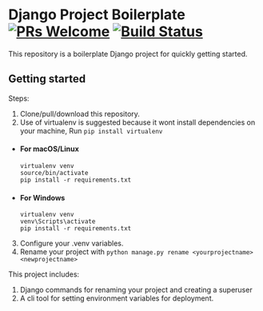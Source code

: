 # Django Project Boilerplate [![PRs Welcome](https://img.shields.io/badge/PRs-welcome-brightgreen.svg?style=flat-square)](http://makeapullrequest.com) [![Build Status](https://travis-ci.com/samyakgaur/django-static-boilerplate.svg?branch=master)](https://travis-ci.com/samyakgaur/django-static-boilerplate)

This repository is a boilerplate Django project for quickly getting started.

## Getting started

Steps:

1. Clone/pull/download this repository.
2. Use of virtualenv is suggested because it wont install dependencies on your machine, Run `pip install virtualenv`
  * #### For macOS/Linux
     ```
     virtualenv venv
     source/bin/activate
     pip install -r requirements.txt
     ```
   * #### For Windows
     ```
     virtualenv venv
     venv\Scripts\activate
     pip install -r requirements.txt
     ```
3. Configure your .venv variables.
4. Rename your project with `python manage.py rename <yourprojectname> <newprojectname>`

This project includes:
1. Django commands for renaming your project and creating a superuser
2. A cli tool for setting environment variables for deployment.
